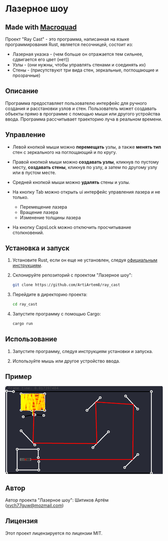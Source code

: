 # Лазерное шоу
## Made with [Macroquad](https://macroquad.rs/)
Проект "Ray Cast" - это программа, написанная на языке программирования Rust, является песочницей, состоит из:

- Лазерная указка - (чем больше он отражается тем сильнее, сдвигается его цвет (нет))
- Узлы - (они нужны, чтобы управлять стенами и соединять их)
- Стены - (присутствуют три вида стен, зеркальные, поглощающие и прозрачные)

## Описание

Программа предоставляет пользователю интерфейс для ручного создания и расстановки узлов и стен. Пользователь может
создавать объекты прямо в программе с помощью мыши или другого устройства ввода.
Программа рассчитывает траекторию луча в реальном времени.

## Управление
* Левой кнопкой мыши можно **перемещать** узлы, а также **менять тип** стен с зеркального на поглощающий и по кругу.

* Правой кнопкой мыши можно **создавать узлы**, кликнув по пустому месту, **создавать стены**, кликнув по узлу,
  а затем по другому узлу или в пустом месте.
* Средней кнопкой мыши можно **удалять** стены и узлы.
* На кнопку Tab можно открыть ui интерфейс управления лазера и не только.
    * Перемещение лазера
    * Вращение лазера
    * Изменение толщины лазера
* На кнопку CapsLock можно отключить просчитывание столкновений.

## Установка и запуск

1. Установите Rust, если он еще не установлен, следуя
   [официальным инструкциям](https://www.rust-lang.org/tools/install).

2. Склонируйте репозиторий с проектом "Лазерное шоу":
    ```bash
    git clone https://github.com/ArtiArtem8/ray_cast
    ```

3. Перейдите в директорию проекта:
    ```bash
    cd ray_cast
    ```

4. Запустите программу с помощью Cargo:
    ```bash
    cargo run
    ```

## Использование

1. Запустите программу, следуя инструкциям установки и запуска.

2. Используйте мышь или другое устройство ввода.

## Пример

![Пример бинарного изображения с объектами](example.png)


## Автор

Автор проекта "Лазерное шоу": Шитиков Артём (xvch77guw@mozmail.com)

## Лицензия

Этот проект лицензируется по лицензии MIT.
